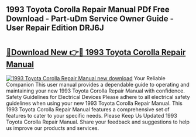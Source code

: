 ## 1993 Toyota Corolla Repair Manual PDf Free Download - Part-uDm Service Owner Guide - User Repair Edition DRJ6J

# <h2><a href="http://bc14311.oget.top/?id=1993+Toyota+Corolla+Repair+Manual">🔗Download New 👉🔴 1993 Toyota Corolla Repair Manual</a></h2>

[![1993 Toyota Corolla Repair Manual new download](https://i.imgur.com/5g1atiW.png)](http://bc14311.oget.top/?id=1993+Toyota+Corolla+Repair+Manual)
Your Reliable Companion This user manual provides a dependable guide to operating and maintaining your new 1993 Toyota Corolla Repair Manual with confidence. Safety Guidelines for Electrical Devices Please adhere to all electrical safety guidelines when using your new 1993 Toyota Corolla Repair Manual. This 1993 Toyota Corolla Repair Manual features a comprehensive set of features to cater to your specific needs. Please Keep Us Updated 1993 Toyota Corolla Repair Manual. Share your feedback and suggestions to help us improve our products and services.

